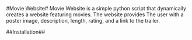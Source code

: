 #Movie Website#
Movie Website is a simple python script that dynamically creates a website featuring movies. The website provides
The user with a poster image, description, length, rating, and a link to the trailer.


##Installation##
